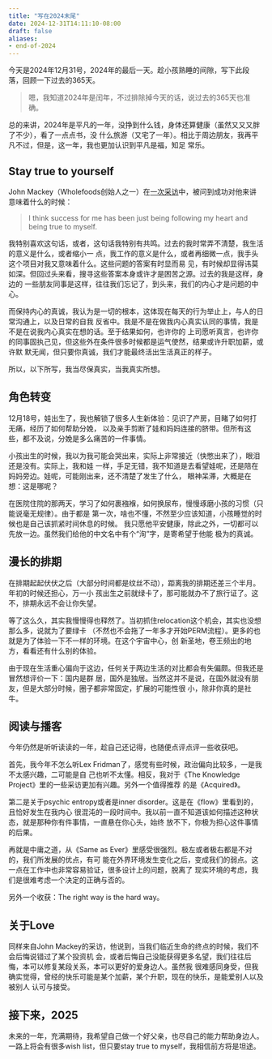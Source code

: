 ```yaml
---
title: "写在2024末尾"
date: 2024-12-31T14:11:10-08:00
draft: false
aliases:
- end-of-2024
---
```


今天是2024年12月31号，2024年的最后一天。趁小孩熟睡的间隙，写下此段落，回顾一下过去的365天。

> 嗯，我知道2024年是闰年，不过排除掉今天的话，说过去的365天也准确。

总的来讲，2024年是平凡的一年，没挣到什么钱，身体还算健康（虽然又又又胖了不少），看了一点点书，没
什么旅游（又宅了一年）。相比于周边朋友，我再平凡不过，但是，这一年，我也更加认识到平凡是福，知足
常乐。

## Stay true to yourself

John Mackey（Wholefoods创始人之一）在[一次采访][1]中，被问到成功对他来讲意味着什么的时候：

> I think success for me has been just being following my heart and being true
> to myself.

我特别喜欢这句话，或者，这句话我特别有共鸣。过去的我时常弄不清楚，我生活的意义是什么，或者缩小一
点，我工作的意义是什么，或者再细微一点，我手头这个项目对我又意味着什么。这些问题的答案有时显而易
见，有时候却显得讳莫如深。但回过头来看，搜寻这些答案本身或许才是困苦之源。过去的我是这样，身边的
一些朋友同事是这样，往往我们忘记了，到头来，我们的内心才是问题的中心。

而保持内心的真诚，我认为是一切的根本，这体现在每天的行为举止上，与人的日常沟通上，以及日常的自我
反省中。我是不是在做我内心真实认同的事情，我是不是在说我内心真实在想的话。至于结果如何，也许你的
上司愿听真言，也许你的同事固执己见，但这些外在条件很多时候都是运气使然，结果或许升职加薪，或许默
默无闻，但只要你真诚，我们才能最终活出生活真正的样子。

所以，以下所写，我当尽保真实，当我真实所想。

## 角色转变

12月18号，娃出生了，我也解锁了很多人生新体验：见识了产房，目睹了如何打无痛，经历了如何帮助分娩，
以及亲手剪断了娃和妈妈连接的脐带。但所有这些，都不及说，分娩是多么痛苦的一件事情。

小孩出生的时候，我以为我可能会哭出来，实际上非常接近（快憋出来了），眼泪还是没有。实际上，我和娃
一样，手足无错，我不知道是去看望娃呢，还是陪在妈妈旁边。娃呢，可能刚出来，还不清楚了发生了什么，
眼神呆滞，大概是在想：这是哪呢？

在医院住院的那两天，学习了如何裹襁褓，如何换尿布，慢慢琢磨小孩的习惯（只能说毫无规律）。由于都是
第一次，啥也不懂，不然至少应该知道，小孩睡觉的时候也是自己该抓紧时间休息的时候。
我只愿他平安健康，除此之外，一切都可以先放一边。虽然我们给他的中文名中有个“洵”字，是寄希望于他能
极为的真诚。

## 漫长的排期

在排期起起伏伏之后（大部分时间都是纹丝不动），距离我的排期还差三个半月。年初的时候还担心，万一小
孩出生之前就绿卡了，那可能就办不了旅行证了。这不，排期永远不会让你失望。

等了这么久，其实我慢慢得也释然了。当初抓住relocation这个机会，其实也没想那么多，说就为了要绿卡
（不然也不会拖了一年多才开始PERM流程）。更多的也就是为了体验一下不一样的环境。在这个宇宙中心，创
新圣地，卷王频出的地方，看看还有什么别的体验。

由于现在生活重心偏向于这边，任何关于两边生活的对比都会有失偏颇。但我还是冒然想评价一下：国内是群
居，国外是独居。当然这并不是说，在国外就没有朋友，但是大部分时候，圈子都非常固定，扩展的可能性很
小，除非你真的是社牛。

## 阅读与播客

今年仍然是听听读读的一年，趁自己还记得，也随便点评点评一些收获吧。

首先，我今年不怎么听Lex Fridman了，感觉有些时候，政治偏向比较多，一是我不太感兴趣，二可能是自
己也听不太懂。相反，我对于《The Knowledge Project》里的一些采访更加有兴趣。另外一个值得推荐
的是《Acquired》。

第二是关于psychic entropy或者是inner disorder。这是在《flow》里看到的，且恰好发生在我内心
很混沌的一段时间中。我以前一直不知道该如何描述这种状态，就是那种你有件事情，一直悬在你心头，始终
放不下，你极为担心这件事情的后果。

再就是中庸之道，从《Same as Ever》里感受很强烈。极左或者极右都是不对的，我们所发展的优点，有可
能在外界环境发生变化之后，变成我们的弱点。这一点在工作中也非常容易验证，很多设计上的问题，脱离了
现实环境的考虑，我们是很难考虑一个决定的正确与否的。

另外一个收获：The right way is the hard way。

## 关于Love

同样来自John Mackey的采访，他说到，当我们临近生命的终点的时候，我们不会后悔说错过了某个投资机
会，或者后悔自己没能获得更多名望，我们往往后悔，本可以修复某段关系，本可以更好的爱身边人。虽然我
很难感同身受，但我确实觉得，曾经的快乐可能是某个加薪，某个升职，现在的快乐，是能爱别人以及被别人
认可与接受。

## 接下来，2025

未来的一年，充满期待，我希望自己做一个好父亲，也尽自己的能力帮助身边人。一路上将会有很多wish
list，但只要stay true to myself，我相信前方将是坦途。

[1]: https://www.youtube.com/watch?v=49Xnp6QBNts